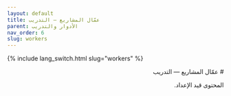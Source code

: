 ```yaml
---
layout: default
title: عمّال المشاريع — التدريب
parent: الأدوار والتدريب
nav_order: 6
slug: workers
---
```


{% include lang_switch.html slug="workers" %}

<div dir="rtl" lang="ar" markdown="1">
# عمّال المشاريع — التدريب

المحتوى قيد الإعداد.
</div>
